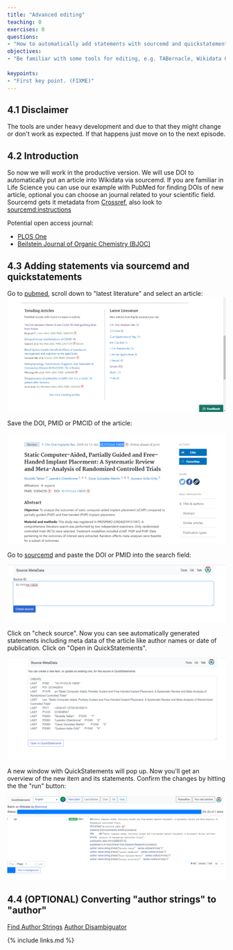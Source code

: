 ```yaml
---
title: "Advanced editing"
teaching: 0
exercises: 0
questions:
- "How to automatically add statements with sourcemd and quickstatements?"
objectives:
- "Be familiar with some tools for editing, e.g. TABernacle, Wikidata Games, QuickStatements, Source MetaData or Author Disambiguator/Author resolver."

keypoints:
- "First key point. (FIXME)"
---
```

## 4.1 Disclaimer
The tools are under heavy development and due to that they might change or don't work as expected. If that happens just move on to the next episode.

## 4.2 Introduction

So now we will work in the productive version. We will use DOI to automatically put an article into Wikidata via sourcemd. If you are familiar in Life Science you can use our example with PubMed for finding DOIs of new article, optional you can choose an journal related to your scientific field.
Sourcemd gets it metadata from [Crossref](https://de.wikipedia.org/wiki/Crossref), also look to [sourcemd:instructions](https://www.wikidata.org/wiki/Wikidata:SourceMD/instructions)

Potential open access journal:
- [PLOS One](https://plos.org/)
- [Beilstein Journal of Organic Chemistry (BJOC)](https://www.beilstein-journals.org/bjoc/articles/16/138)

## 4.3 Adding statements via sourcemd and quickstatements

Go to [pubmed](https://pubmed.ncbi.nlm.nih.gov/), scroll down to "latest literature" and select an article: 
![latest_articles](../fig/episode_04_screenshot_01_latest_articles.png)


Save the DOI, PMID or PMCID of the article:

![choose_doi](../fig/episode_04_screenshot_02_choose_doi.png)

Go to [sourcemd](https://sourcemd.toolforge.org/orcidator_old.php) and paste the DOI or PMID into the search field:

![paste_into_sourcemd](../fig/episode_04_screenshot_03_paste_into_sourcemd.png)

Click on "check source". Now you can see automatically generated statements including meta data of the article like author names or date of publication. Click on "Open in QuickStatements".

![open quickstatements](../fig/episode_04_screenshot_04_open_quickstatements.png)

A new window with QuickStatements will pop up. Now you'll get an overview of the new item and its statements. Confirm the changes by hitting the the "run" button:

![run_editing](../fig/episode_04_screenshot_05_run_editing.png)

## 4.4 (OPTIONAL) Converting "author strings" to "author"

[Find Author Strings](https://github.com/foerstner-lab/Publication_list/blob/master/Query_Strings_for_Wikidata.md)
[Author Disambiguator](https://author-disambiguator.toolforge.org/)


{% include links.md %}
